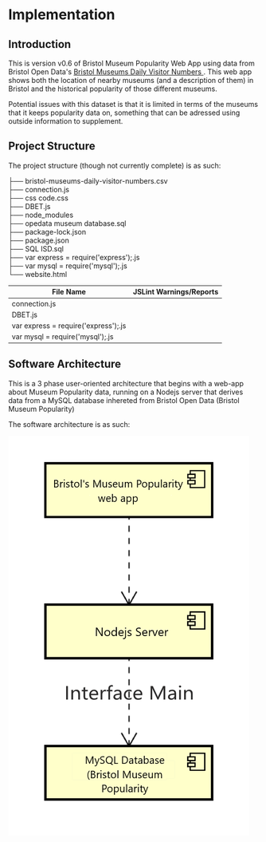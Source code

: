 # Implementation

## Introduction
This is version v0.6 of Bristol Museum Popularity Web App using data from Bristol Open Data's [Bristol Museums Daily Visitor Numbers
](https://opendata.bristol.gov.uk/explore/dataset/bristol-museums-daily-visitor-numbers/information/). This web app shows both the location of nearby museums (and a description of them) in Bristol and the historical popularity of those different museums.

Potential issues with this dataset is that it is limited in terms of the museums that it keeps popularity data on, something that can be adressed using outside information to supplement.

## Project Structure
The project structure (though not currently complete) is as such:

├── bristol-museums-daily-visitor-numbers.csv\
├── connection.js\
├── css code.css\
├── DBET.js\
├── node_modules\
├── opedata museum database.sql\
├── package-lock.json\
├── package.json\
├── SQL ISD.sql\
├── var express = require('express');.js\
├── var mysql = require('mysql');.js\
└── website.html


| File Name | JSLint Warnings/Reports |
| --------- | ----------------------- |
|connection.js|                       |
|DBET.js|                             |
|var express = require('express');.js|                        |
|var mysql = require('mysql');.js|                            |



## Software Architecture
This is a 3 phase user-oriented architecture that begins with a web-app about Museum Popularity data, running on a Nodejs server that derives data from a MySQL database inhereted from Bristol Open Data (Bristol Museum Popularity)


The software architecture is as such:

![Insert your component Diagram here](https://github.com/Xerfed/ISD2022-23/blob/de0c830a949044985093fc76062d21264a2162a6/component%20updated.png)
